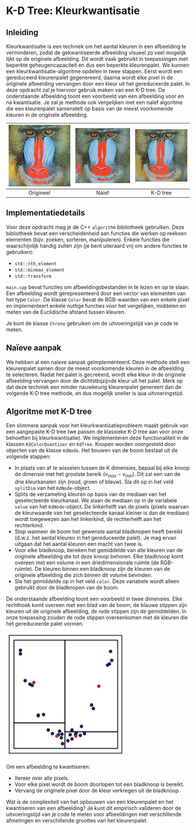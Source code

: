 # K-D Tree: Kleurkwantisatie

## Inleiding
Kleurkwantisatie is een techniek om het aantal kleuren in een afbeelding te verminderen, zodat de gekwantiseerde afbeelding visueel zo veel mogelijk lijkt op de originele afbeelding. Dit wordt vaak gebruikt in toepassingen met beperkte geheugencapaciteit en dus een beperkte kleurenpalet. We kunnen een kleurkwantisatie-algoritme opdelen in twee stappen. Eerst wordt een gereduceerd kleurenpalet gegenereerd, daarna wordt elke pixel in de originele afbeelding vervangen door een kleur uit het gereduceerde palet. In deze opdracht zal je hiervoor gebruik maken van een K-D tree. De onderstaande afbeelding toont een voorbeeld van een afbeelding voor en na kwantisatie. Je zal je methode ook vergelijken met een naïef algoritme die een kleurenpalet samenstelt op basis van de meest voorkomende kleuren in de originele afbeelding.

| [![](images/mandrill_512.png)]()  | [![](images/mandrill_512_naive.png)]() | [![](images/mandrill_512_kd.png)]() |
|:---:|:---:|:---:|
| Origineel | Naïef | K-D tree |

## Implementatiedetails
Voor deze opdracht mag je de C++ `algorithm` bibliotheek gebruiken. Deze bibliotheek bevat een verscheidenheid aan functies die werken op reeksen elementen (bijv. zoeken, sorteren, manipuleren). Enkele functies die waarschijnlijk handig zullen zijn (je bent uiteraard vrij om andere functies te gebruiken):
* `std::nth_element`
* `std::minmax_element`
* `std::transform`

`main.cpp` bevat functies om afbeeldingsbestanden in te lezen en op te slaan. Een afbeelding wordt gerepresenteerd door een vector van elementen van het type `Color`. De klasse `Color` bevat de RGB-waarden van een enkele pixel en implementeert enkele nuttige functies voor het vergelijken, middelen en meten van de Euclidische afstand tussen kleuren.

Je kunt de klasse `Chrono` gebruiken om de uitvoeringstijd van je code te meten.

## Naïeve aanpak
We hebben al een naïeve aanpak geïmplementeerd. Deze methode stelt een kleurenpalet samen door de meest voorkomende kleuren in de afbeelding te selecteren. Nadat het palet is gecreëerd, wordt elke kleur in de originele afbeelding vervangen door de dichtstbijzijnde kleur uit het palet. Merk op dat deze techniek een minder nauwkeurig kleurenpalet genereert dan de volgende K-D tree methode, en dus mogelijk sneller is qua uitvoeringstijd.

## Algoritme met K-D tree
Een slimmere aanpak voor het kleurkwantisatieprobleem maakt gebruik van een aangepaste K-D tree (we passen de klassieke K-D tree aan voor onze behoeften bij kleurkwantisatie). We implementeren deze functionaliteit in de klassen `KdColorQuantizer` en `KdTree`.  Knopen worden voorgesteld door objecten van de klasse `KdNode`. Het bouwen van de boom bestaat uit de volgende stappen:
 * In plaats van af te wisselen tussen de K dimensies, bepaal bij elke knoop de dimensie met het grootste bereik ($v_{\textit{max}} - v_{\textit{min}}$). Dit zal een van de drie kleurkanalen zijn (rood, groen of blauw). Sla dit op in het veld `splitDim` van het `KdNode`-object.
 * Splits de verzameling kleuren op basis van de mediaan van het geselecteerde kleurkanaal. We slaan de mediaan op in de variabele `value` van het `KdNode`-object. De linkerhelft van de pixels (pixels waarvan de kleurwaarde van het geselecteerde kanaal kleiner is dan de mediaan) wordt toegewezen aan het linkerkind, de rechterhelft aan het rechterkind.
 * Stop wanneer de boom het gewenste aantal bladknopen heeft bereikt (d.w.z. het aantal kleuren in het gereduceerde palet). Je mag ervan uitgaan dat het aantal kleuren een macht van twee is.
 * Voor elke bladknoop, bereken het gemiddelde van alle kleuren van de originele afbeelding die tot deze knoop behoren. Elke bladknoop komt overeen met een volume in een driedimensionale ruimte (de RGB-ruimte). De kleuren binnen een bladknoop zijn de kleuren van de originele afbeelding die zich binnen dit volume bevinden.
 * Sla het gemiddelde op in het veld `color`. Deze variabele wordt alleen gebruikt door de bladknopen van de boom.

De onderstaande afbeelding toont een voorbeeld in twee dimensies.
Elke rechthoek komt overeen met een blad van de boom, de blauwe stippen zijn kleuren uit de originele afbeelding, de rode stippen zijn de gemiddelden. In onze toepassing zouden de rode stippen overeenkomen met de kleuren die het gereduceerde palet vormen.

[![](images/kdtree.png)]()

Om een afbeelding te kwantiseren:
 * Itereer over alle pixels.
 * Voor elke pixel wordt de boom doorlopen tot een bladknoop is bereikt.
 * Vervang de originele pixel door de kleur verkregen uit de bladknoop.

Wat is de complexiteit van het opbouwen van een kleurenpalet en het kwantiseren van een afbeelding? Je kunt dit empirisch valideren door de uitvoeringstijd van je code te meten voor afbeeldingen met verschillende afmetingen en verschillende groottes van het kleurenpalet.
